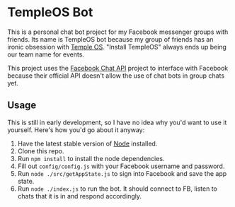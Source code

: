 # TempleOS Bot
This is a personal chat bot project for my Facebook messenger groups with friends. Its name is TempleOS bot because my group of friends has an ironic obsession with [Temple OS](http://www.templeos.org/). "Install TempleOS" always ends up being our team name for events.

This project uses the [Facebook Chat API](https://github.com/Schmavery/facebook-chat-api) project to interface with Facebook because their official API doesn't allow the use of chat bots in group chats yet.

## Usage
This is still in early development, so I have no idea why you'd want to use it yourself. Here's how you'd go about it anyway:

1. Have the latest stable version of [Node](https://nodejs.org/en/) installed.
2. Clone this repo.
3. Run `npm install` to install the node dependencies.
4. Fill out `config/config.js` with your Facebook username and password.
5. Run `node ./src/getAppState.js` to sign into Facebook and save the app state.
6. Run `node ./index.js` to run the bot. It should connect to FB, listen to chats that it is in and respond accordingly.

